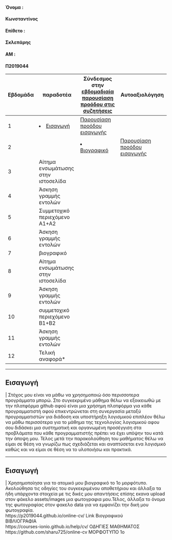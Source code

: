 <h4> Όνομα :<h4> Κωνσταντίνος 
<h4> Επίθετο :<h4> Σκλεπάρης
<h4> ΑΜ : <h4> Π2019044 

| Εβδομάδα |παραδοτέα| Σύνδεσμος στην [εβδομαδιαία παρουσίαση προόδου στις συζητήσεις](https://github.com/courses-ionio/help/discussions/categories/show-and-tell) | Αυτοαξιολόγηση|
| --- | --- | --- | --- |
| 1 | <li><a href="#Εισαγωγή"><span class="toctext">Εισαγωγή</span></a> |<a href="https://github.com/courses-ionio/help/discussions/124">Παρουσίαση προόδου εισαγωγής</a>| |
| 2 | | <li><a href="#Βιογραφικό"><span class="toctext">Βιογραφικό</span></a> |<a href="">Παρουσίαση προόδου εισαγωγής</a> |
| 3 | Αίτημα ενσωμάτωσης στην ιστοσελίδα | | |
| 4 | Άσκηση γραμμής εντολών | | |
| 5 | Συμμετοχικό περιεχόμενο A1+A2 | | |
| 6 | Άσκηση γραμμής εντολών | | |
| 7 | βιογραφικό | | |
| 8 | Αίτημα ενσωμάτωσης στην ιστοσελίδα | | |
| 9 | Άσκηση γραμμής εντολών | | |
| 10 | συμμετοχικό περιεχόμενο B1+B2 | | |
| 11 | Άσκηση γραμμής εντολών | | |
| 12 | Τελική αναφορά* | | |

  
  <hr></hr> 
  <h2><span id="Εισαγωγή">Εισαγωγή</span></h2>|
  Στόχος μου είναι να μάθω να χρησημοποιώ όσο περισσοτερα προγράμματα μπορώ. Στο συγκεκριμένο μάθημα θέλω να εξοικειωθώ 
  με την πλατφόρμα github αφού είναι μια χρήσημη πλατφόρμα για κάθε προγραμματιστή αφού επικεντρώνεται στη συνεργασία 
  μεταξύ προγραμματιστών για διάδοση και υποστήρηξη λογισμικού επιπλέον θέλω να μάθω περισσότερα για το μάθημα της τεχνολογίας
  λογισμικού αφου σου διδάσκει μια συστηματική και οργανωμένη προσέγγιση στα προβλάματα που κάθε προγραμματιστής πρέπει να έχει 
  υπόψην του κατά την άποψη μου. Τέλος μετά την παρακολούθηση του μαθήματος θέλω να είμαι σε θέση να γνωρίζω πως σχεδιάζεται και
  αναπτύσεται ενα λογισμικό καθώς και να είμαι σε θέση να το υλοποιήσω και πρακτικά.
  <hr></hr>
   
  <h2><span id="Βιογραφικό">Εισαγωγή</span></h2>|
  Χρησημοποίησα για το ατομικό μου βιογραφικό το 1ο μορφότυπο. Ακολούθησα τις οδηγίες του συγκεκριμένου αποθετήριου και άλλαξα τα ήδη υπάρχοντα στοιχεία με τις δικές μου απαντήσεις 
  επίσης εκανα upload στον φάκελο assets/images μια φωτογραφια μου.Τέλος, άλλαξα το όνομα της φωτογραφίας στον φακελο data για να εμφανίζει την δική μου φωτογραφία.
  <br>
  https://p2019044.github.io/online-cv/ Link Βιογραφικού
  <br> ΒΙΒΛΙΟΓΡΑΦΙΑ
 <br> 
 https://courses-ionio.github.io/help/cv/ ΟΔΗΓΙΕΣ ΜΑΘΗΜΑΤΟΣ
 https://github.com/sharu725/online-cv    ΜΟΡΦΟΤΥΠΟ 1ο
  
  
